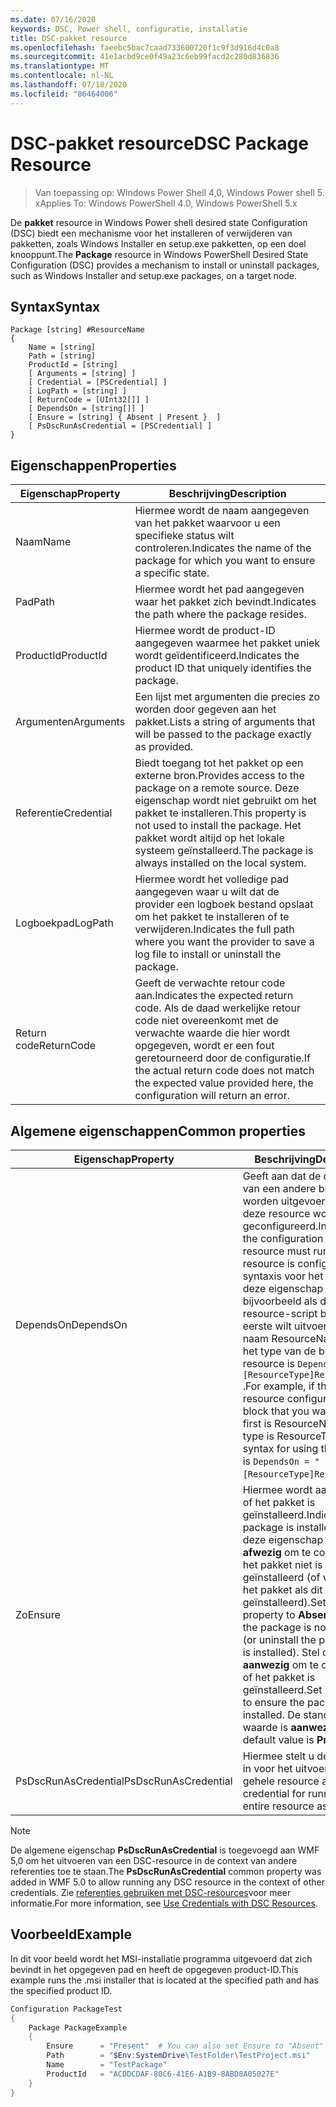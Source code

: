 ```yaml
---
ms.date: 07/16/2020
keywords: DSC, Power shell, configuratie, installatie
title: DSC-pakket resource
ms.openlocfilehash: faeebc5bac7caad733600720f1c9f3d916d4c0a8
ms.sourcegitcommit: 41e1acbd9ce0f49a23c6eb99facd2c280d836836
ms.translationtype: MT
ms.contentlocale: nl-NL
ms.lasthandoff: 07/18/2020
ms.locfileid: "86464006"
---
```

# <a name="dsc-package-resource"></a><span data-ttu-id="935df-103">DSC-pakket resource</span><span class="sxs-lookup"><span data-stu-id="935df-103">DSC Package Resource</span></span>

> <span data-ttu-id="935df-104">Van toepassing op: Windows Power Shell 4,0, Windows Power shell 5. x</span><span class="sxs-lookup"><span data-stu-id="935df-104">Applies To: Windows PowerShell 4.0, Windows PowerShell 5.x</span></span>

<span data-ttu-id="935df-105">De **pakket** resource in Windows Power shell desired state Configuration (DSC) biedt een mechanisme voor het installeren of verwijderen van pakketten, zoals Windows Installer en setup.exe pakketten, op een doel knooppunt.</span><span class="sxs-lookup"><span data-stu-id="935df-105">The **Package** resource in Windows PowerShell Desired State Configuration (DSC) provides a mechanism to install or uninstall packages, such as Windows Installer and setup.exe packages, on a target node.</span></span>

## <a name="syntax"></a><span data-ttu-id="935df-106">Syntax</span><span class="sxs-lookup"><span data-stu-id="935df-106">Syntax</span></span>

```Syntax
Package [string] #ResourceName
{
    Name = [string]
    Path = [string]
    ProductId = [string]
    [ Arguments = [string] ]
    [ Credential = [PSCredential] ]
    [ LogPath = [string] ]
    [ ReturnCode = [UInt32[]] ]
    [ DependsOn = [string[]] ]
    [ Ensure = [string] { Absent | Present }  ]
    [ PsDscRunAsCredential = [PSCredential] ]
}
```

## <a name="properties"></a><span data-ttu-id="935df-107">Eigenschappen</span><span class="sxs-lookup"><span data-stu-id="935df-107">Properties</span></span>

|<span data-ttu-id="935df-108">Eigenschap</span><span class="sxs-lookup"><span data-stu-id="935df-108">Property</span></span> |<span data-ttu-id="935df-109">Beschrijving</span><span class="sxs-lookup"><span data-stu-id="935df-109">Description</span></span> |
|---|---|
|<span data-ttu-id="935df-110">Naam</span><span class="sxs-lookup"><span data-stu-id="935df-110">Name</span></span> |<span data-ttu-id="935df-111">Hiermee wordt de naam aangegeven van het pakket waarvoor u een specifieke status wilt controleren.</span><span class="sxs-lookup"><span data-stu-id="935df-111">Indicates the name of the package for which you want to ensure a specific state.</span></span> |
|<span data-ttu-id="935df-112">Pad</span><span class="sxs-lookup"><span data-stu-id="935df-112">Path</span></span> |<span data-ttu-id="935df-113">Hiermee wordt het pad aangegeven waar het pakket zich bevindt.</span><span class="sxs-lookup"><span data-stu-id="935df-113">Indicates the path where the package resides.</span></span> |
|<span data-ttu-id="935df-114">ProductId</span><span class="sxs-lookup"><span data-stu-id="935df-114">ProductId</span></span> |<span data-ttu-id="935df-115">Hiermee wordt de product-ID aangegeven waarmee het pakket uniek wordt geïdentificeerd.</span><span class="sxs-lookup"><span data-stu-id="935df-115">Indicates the product ID that uniquely identifies the package.</span></span> |
|<span data-ttu-id="935df-116">Argumenten</span><span class="sxs-lookup"><span data-stu-id="935df-116">Arguments</span></span> |<span data-ttu-id="935df-117">Een lijst met argumenten die precies zo worden door gegeven aan het pakket.</span><span class="sxs-lookup"><span data-stu-id="935df-117">Lists a string of arguments that will be passed to the package exactly as provided.</span></span> |
|<span data-ttu-id="935df-118">Referentie</span><span class="sxs-lookup"><span data-stu-id="935df-118">Credential</span></span> |<span data-ttu-id="935df-119">Biedt toegang tot het pakket op een externe bron.</span><span class="sxs-lookup"><span data-stu-id="935df-119">Provides access to the package on a remote source.</span></span> <span data-ttu-id="935df-120">Deze eigenschap wordt niet gebruikt om het pakket te installeren.</span><span class="sxs-lookup"><span data-stu-id="935df-120">This property is not used to install the package.</span></span> <span data-ttu-id="935df-121">Het pakket wordt altijd op het lokale systeem geïnstalleerd.</span><span class="sxs-lookup"><span data-stu-id="935df-121">The package is always installed on the local system.</span></span> |
|<span data-ttu-id="935df-122">Logboekpad</span><span class="sxs-lookup"><span data-stu-id="935df-122">LogPath</span></span> |<span data-ttu-id="935df-123">Hiermee wordt het volledige pad aangegeven waar u wilt dat de provider een logboek bestand opslaat om het pakket te installeren of te verwijderen.</span><span class="sxs-lookup"><span data-stu-id="935df-123">Indicates the full path where you want the provider to save a log file to install or uninstall the package.</span></span> |
|<span data-ttu-id="935df-124">Return code</span><span class="sxs-lookup"><span data-stu-id="935df-124">ReturnCode</span></span> |<span data-ttu-id="935df-125">Geeft de verwachte retour code aan.</span><span class="sxs-lookup"><span data-stu-id="935df-125">Indicates the expected return code.</span></span> <span data-ttu-id="935df-126">Als de daad werkelijke retour code niet overeenkomt met de verwachte waarde die hier wordt opgegeven, wordt er een fout geretourneerd door de configuratie.</span><span class="sxs-lookup"><span data-stu-id="935df-126">If the actual return code does not match the expected value provided here, the configuration will return an error.</span></span> |

## <a name="common-properties"></a><span data-ttu-id="935df-127">Algemene eigenschappen</span><span class="sxs-lookup"><span data-stu-id="935df-127">Common properties</span></span>

|<span data-ttu-id="935df-128">Eigenschap</span><span class="sxs-lookup"><span data-stu-id="935df-128">Property</span></span> |<span data-ttu-id="935df-129">Beschrijving</span><span class="sxs-lookup"><span data-stu-id="935df-129">Description</span></span> |
|---|---|
|<span data-ttu-id="935df-130">DependsOn</span><span class="sxs-lookup"><span data-stu-id="935df-130">DependsOn</span></span> |<span data-ttu-id="935df-131">Geeft aan dat de configuratie van een andere bron moet worden uitgevoerd voordat deze resource wordt geconfigureerd.</span><span class="sxs-lookup"><span data-stu-id="935df-131">Indicates that the configuration of another resource must run before this resource is configured.</span></span> <span data-ttu-id="935df-132">De syntaxis voor het gebruik van deze eigenschap is bijvoorbeeld als de ID van het resource-script blok dat u als eerste wilt uitvoeren, de naam ResourceName is en het type van de bron resource is `DependsOn = "[ResourceType]ResourceName"` .</span><span class="sxs-lookup"><span data-stu-id="935df-132">For example, if the ID of the resource configuration script block that you want to run first is ResourceName and its type is ResourceType, the syntax for using this property is `DependsOn = "[ResourceType]ResourceName"`.</span></span> |
|<span data-ttu-id="935df-133">Zo</span><span class="sxs-lookup"><span data-stu-id="935df-133">Ensure</span></span> |<span data-ttu-id="935df-134">Hiermee wordt aangegeven of het pakket is geïnstalleerd.</span><span class="sxs-lookup"><span data-stu-id="935df-134">Indicates if the package is installed.</span></span> <span data-ttu-id="935df-135">Stel deze eigenschap in op **afwezig** om te controleren of het pakket niet is geïnstalleerd (of verwijder het pakket als dit is geïnstalleerd).</span><span class="sxs-lookup"><span data-stu-id="935df-135">Set this property to **Absent** to ensure the package is not installed (or uninstall the package if it is installed).</span></span> <span data-ttu-id="935df-136">Stel deze in op **aanwezig** om te controleren of het pakket is geïnstalleerd.</span><span class="sxs-lookup"><span data-stu-id="935df-136">Set it to **Present** to ensure the package is installed.</span></span> <span data-ttu-id="935df-137">De standaard waarde is **aanwezig**.</span><span class="sxs-lookup"><span data-stu-id="935df-137">The default value is **Present**.</span></span> |
|<span data-ttu-id="935df-138">PsDscRunAsCredential</span><span class="sxs-lookup"><span data-stu-id="935df-138">PsDscRunAsCredential</span></span> |<span data-ttu-id="935df-139">Hiermee stelt u de referentie in voor het uitvoeren van de gehele resource als.</span><span class="sxs-lookup"><span data-stu-id="935df-139">Sets the credential for running the entire resource as.</span></span> |

> [!NOTE]
> <span data-ttu-id="935df-140">De algemene eigenschap **PsDscRunAsCredential** is toegevoegd aan WMF 5,0 om het uitvoeren van een DSC-resource in de context van andere referenties toe te staan.</span><span class="sxs-lookup"><span data-stu-id="935df-140">The **PsDscRunAsCredential** common property was added in WMF 5.0 to allow running any DSC resource in the context of other credentials.</span></span> <span data-ttu-id="935df-141">Zie [referenties gebruiken met DSC-resources](../../../configurations/runasuser.md)voor meer informatie.</span><span class="sxs-lookup"><span data-stu-id="935df-141">For more information, see [Use Credentials with DSC Resources](../../../configurations/runasuser.md).</span></span>

## <a name="example"></a><span data-ttu-id="935df-142">Voorbeeld</span><span class="sxs-lookup"><span data-stu-id="935df-142">Example</span></span>

<span data-ttu-id="935df-143">In dit voor beeld wordt het MSI-installatie programma uitgevoerd dat zich bevindt in het opgegeven pad en heeft de opgegeven product-ID.</span><span class="sxs-lookup"><span data-stu-id="935df-143">This example runs the .msi installer that is located at the specified path and has the specified product ID.</span></span>

```powershell
Configuration PackageTest
{
    Package PackageExample
    {
        Ensure      = "Present"  # You can also set Ensure to "Absent"
        Path        = "$Env:SystemDrive\TestFolder\TestProject.msi"
        Name        = "TestPackage"
        ProductId   = "ACDDCDAF-80C6-41E6-A1B9-8ABD8A05027E"
    }
}
```
